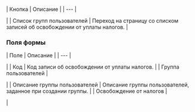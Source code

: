 | Кнопка | Описание |
| --- |

|
| Список групп пользователей | Переход на страницу со списком записей об освобождении от уплаты налогов. |

  

### Поля формы

| Поле | Описание |
| --- |

|
| Код | Код записи об освобождении от уплаты налогов. |
| Группа пользователей |

|
| Описание группы пользователей | Описание группы пользователей, заданное при создании группы. |
| Освобождение от налогов |

|

  
<!--
<h4>Кнопки управления

| Кнопка | Описание |
| --- |

|
| Сохранить | Сохранение внесённых изменений. Переход на страницу со списком записей об освобождении от уплаты налогов. |
| Применить |